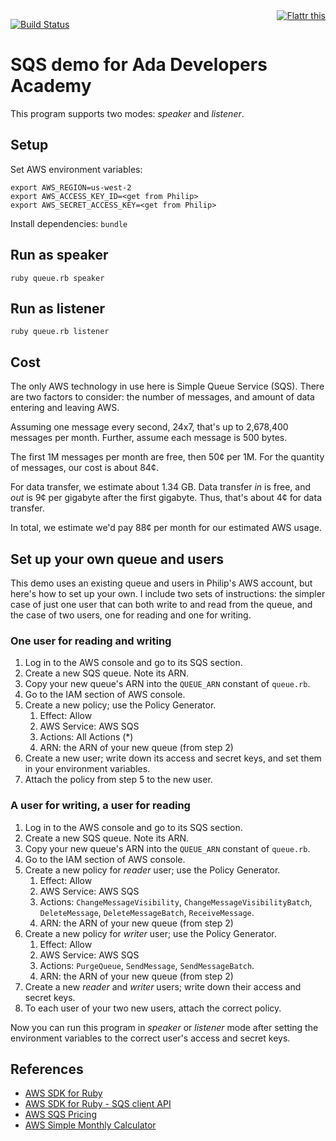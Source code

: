 <div style="float:right"><a href="https://flattr.com/submit/auto?user_id=philip4g&url=https%3A%2F%2Fgithub.com%2Fphilipmw%2Fada-messaging" target="_blank"><img src="https://button.flattr.com/flattr-badge-large.png" alt="Flattr this" title="Flattr this" border="0"></a></div>

[![Build Status](https://travis-ci.org/philipmw/ada-messaging.svg)](https://travis-ci.org/philipmw/ada-messaging)

# SQS demo for Ada Developers Academy

This program supports two modes: *speaker* and *listener*.

## Setup

Set AWS environment variables:

```
export AWS_REGION=us-west-2
export AWS_ACCESS_KEY_ID=<get from Philip>
export AWS_SECRET_ACCESS_KEY=<get from Philip>
```

Install dependencies: `bundle`

## Run as speaker

```
ruby queue.rb speaker
```

## Run as listener

```
ruby queue.rb listener
```

## Cost

The only AWS technology in use here is Simple Queue Service (SQS).
There are two factors to consider: the number of messages, and amount of data
entering and leaving AWS.

Assuming one message every second, 24x7, that's up to 2,678,400 messages per month.
Further, assume each message is 500 bytes.

The first 1M messages per month are free, then 50¢ per 1M.  For the quantity
of messages, our cost is about 84¢.

For data transfer, we estimate about 1.34 GB.  Data transfer _in_ is free, and 
_out_ is 9¢ per gigabyte after the first gigabyte.  Thus, that's about 4¢ for
data transfer.

In total, we estimate we'd pay 88¢ per month for our estimated AWS usage.

## Set up your own queue and users

This demo uses an existing queue and users in Philip's AWS account, but here's
how to set up your own.  I include two sets of instructions: the simpler case
of just one user that can both write to and read from the queue, and the case of
two users, one for reading and one for writing.

### One user for reading and writing

1. Log in to the AWS console and go to its SQS section.
2. Create a new SQS queue.  Note its ARN.
3. Copy your new queue's ARN into the `QUEUE_ARN` constant of `queue.rb`.
4. Go to the IAM section of AWS console.
5. Create a new policy; use the Policy Generator.
    1. Effect: Allow
    2. AWS Service: AWS SQS
    3. Actions: All Actions (*)
    4. ARN: the ARN of your new queue (from step 2)
6. Create a new user; write down its access and secret keys, and set them in your environment variables.
7. Attach the policy from step 5 to the new user.

### A user for writing, a user for reading

1. Log in to the AWS console and go to its SQS section.
2. Create a new SQS queue.  Note its ARN.
3. Copy your new queue's ARN into the `QUEUE_ARN` constant of `queue.rb`.
4. Go to the IAM section of AWS console.
5. Create a new policy for _reader_ user; use the Policy Generator.
    1. Effect: Allow
    2. AWS Service: AWS SQS
    3. Actions: `ChangeMessageVisibility`, `ChangeMessageVisibilityBatch`, `DeleteMessage`,
        `DeleteMessageBatch`, `ReceiveMessage`.
    4. ARN: the ARN of your new queue (from step 2)
6. Create a new policy for _writer_ user; use the Policy Generator.
    1. Effect: Allow
    2. AWS Service: AWS SQS
    3. Actions: `PurgeQueue`, `SendMessage`, `SendMessageBatch`.
    4. ARN: the ARN of your new queue (from step 2)
6. Create a new _reader_ and _writer_ users; write down their access and secret keys.
7. To each user of your two new users, attach the correct policy.

Now you can run this program in _speaker_ or _listener_ mode after setting the
environment variables to the correct user's access and secret keys.

## References

* [AWS SDK for Ruby](https://aws.amazon.com/sdk-for-ruby/)
* [AWS SDK for Ruby - SQS client API](http://docs.aws.amazon.com/sdkforruby/api/Aws/SQS.html)
* [AWS SQS Pricing](https://aws.amazon.com/sqs/pricing/)
* [AWS Simple Monthly Calculator](http://calculator.s3.amazonaws.com/index.html)


